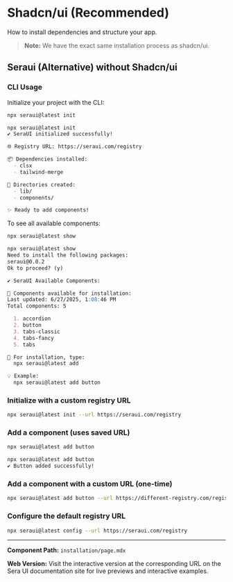 # Shadcn/ui (Recommended) 

How to install dependencies and structure your app.

> **Note:** We have the exact same installation process as shadcn/ui.

## Seraui (Alternative) without Shadcn/ui

### CLI Usage

Initialize your project with the CLI:

```bash
npx seraui@latest init
```
```md
npx seraui@latest init
✔ SeraUI initialized successfully!

🌐 Registry URL: https://seraui.com/registry

📦 Dependencies installed:
  - clsx
  - tailwind-merge

📁 Directories created:
  - lib/
  - components/

✨ Ready to add components!
```

To see all available components:

```bash
npx seraui@latest show
```

```md
npx seraui@latest show
Need to install the following packages:
seraui@0.0.2
Ok to proceed? (y)

✔ SeraUI Available Components:

🧩 Components available for installation:
Last updated: 6/27/2025, 1:08:46 PM
Total components: 5

  1. accordion
  2. button
  3. tabs-classic
  4. tabs-fancy
  5. tabs

📖 For installation, type:
  npx seraui@latest add 

💡 Example:
  npx seraui@latest add button

```

### Initialize with a custom registry URL

```bash
npx seraui@latest init --url https://seraui.com/registry
```

### Add a component (uses saved URL)

```bash
npx seraui@latest add button
```

```md
npx seraui@latest add button
✔ Button added successfully!
```

### Add a component with a custom URL (one-time)

```bash
npx seraui@latest add button --url https://different-registry.com/registry
```

### Configure the default registry URL

```bash
npx seraui@latest config --url https://seraui.com/registry
```

---

**Component Path:** `installation/page.mdx`

**Web Version:** Visit the interactive version at the corresponding URL on the Sera UI documentation site for live previews and interactive examples.
